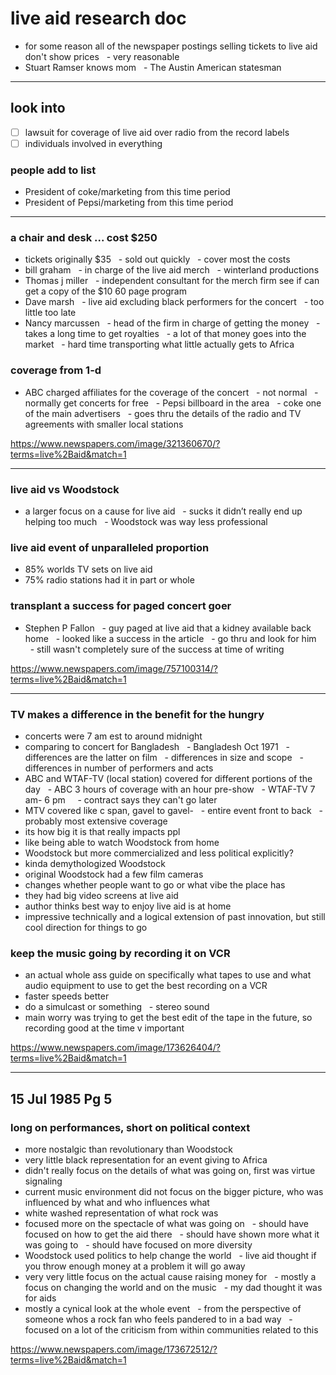 # live aid research doc
- for some reason all of the newspaper postings selling tickets to live aid don't show prices
  - very reasonable
- Stuart Ramser knows mom
  - The Austin American statesman

---

## look into
- [ ] lawsuit for coverage of live aid over radio from the record labels
- [ ] individuals involved in everything

### people add to list
- President of coke/marketing from this time period
- President of Pepsi/marketing from this time period

---

### a chair and desk ... cost $250
- tickets originally $35
  - sold out quickly
  - cover most the costs
- bill graham
  - in charge of the live aid merch
  - winterland productions
- Thomas j miller
  - independent consultant for the merch firm
see if can get a copy of the $10 60 page program
- Dave marsh
  - live aid excluding black performers for the concert
  - too little too late
- Nancy marcussen
  - head of the firm in charge of getting the money
  - takes a long time to get royalties
  - a lot of that money goes into the market
  - hard time transporting what little actually gets to Africa

### coverage from 1-d
- ABC charged affiliates for the coverage of the concert
  - not normal
  - normally get concerts for free
  - Pepsi billboard in the area
  - coke one of the main advertisers
  - goes thru the details of the radio and TV agreements with smaller local stations

https://www.newspapers.com/image/321360670/?terms=live%2Baid&match=1

---

### live aid vs Woodstock
- a larger focus on a cause for live aid
  - sucks it didn’t really end up helping too much
  - Woodstock was way less professional

### live aid event of unparalleled proportion
- 85% worlds TV sets on live aid
- 75% radio stations had it in part or whole

### transplant a success for paged concert goer
- Stephen P Fallon
  - guy paged at live aid that a kidney available back home
  - looked like a success in the article
  - go thru and look for him
  - still wasn't completely sure of the success at time of writing

https://www.newspapers.com/image/757100314/?terms=live%2Baid&match=1

---

### TV makes a difference in the benefit for the hungry
- concerts were 7 am est to around midnight
- comparing to concert for Bangladesh
  - Bangladesh Oct 1971
  - differences are the latter on film
  - differences in size and scope
  - differences in number of performers and acts
- ABC and WTAF-TV (local station) covered for different portions of the day
  - ABC 3 hours of coverage with an hour pre-show
  - WTAF-TV 7 am- 6 pm
    - contract says they can't go later
- MTV covered like c span, gavel to gavel-
  - entire event front to back
  - probably most extensive coverage
- its how big it is that really impacts ppl
- like being able to watch Woodstock from home
- Woodstock but more commercialized and less political explicitly?
- kinda demythologized Woodstock
- original Woodstock had a few film cameras
- changes whether people want to go or what vibe the place has
- they had big video screens at live aid
- author thinks best way to enjoy live aid is at home
- impressive technically and a logical extension of past innovation, but still cool direction for things to go

### keep the music going by recording it on VCR
- an actual whole ass guide on specifically what tapes to use and what audio equipment to use to get the best recording on a VCR
- faster speeds better
- do a simulcast or something
  - stereo sound
- main worry was trying to get the best edit of the tape in the future, so recording good at the time v important

https://www.newspapers.com/image/173626404/?terms=live%2Baid&match=1

---

## 15 Jul 1985 Pg 5
### long on performances, short on political context
- more nostalgic than revolutionary than Woodstock
- very little black representation for an event giving to Africa
- didn't really focus on the details of what was going on, first was virtue signaling
- current music environment did not focus on the bigger picture, who was influenced by what and who influences what
- white washed representation of what rock was
- focused more on the spectacle of what was going on
  - should have focused on how to get the aid there
  - should have shown more what it was going to
  - should have focused on more diversity
- Woodstock used politics to help change the world
  - live aid thought if you throw enough money at a problem it will go away
- very very little focus on the actual cause raising money for
  - mostly a focus on changing the world and on the music
  - my dad thought it was for aids
- mostly a cynical look at the whole event
  - from the perspective of someone whos a rock fan who feels pandered to in a bad way
  - focused on a lot of the criticism from within communities related to this

https://www.newspapers.com/image/173672512/?terms=live%2Baid&match=1



